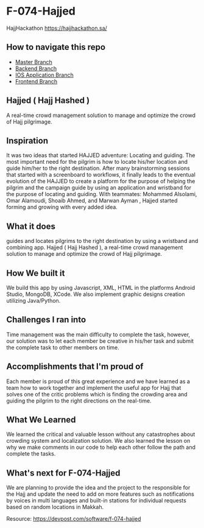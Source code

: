 # F-074-Hajjed
HajjHackathon
https://hajjhackathon.sa/ 

## How to navigate this repo
- [Master Branch](https://github.com/oalamoudi/F-074-Hajjed)
- [Backend Branch](https://github.com/oalamoudi/F-074-Hajjed/tree/backend)
- [IOS Application Branch](https://github.com/oalamoudi/F-074-Hajjed/tree/ios)
- [Frontend Branch](https://github.com/oalamoudi/F-074-Hajjed/tree/frontend)

## Hajjed ( Hajj Hashed )
A real-time crowd management solution to manage and optimize the crowd of Hajj pilgrimage.

## Inspiration
It was two ideas that started HAJJED adventure: Locating and guiding. The most important need for the pilgrim is how to locate his/her location and guide him/her to the right destination. After many brainstorming sessions that started with a screenboard to workflows, it finally leads to the eventual evolution of the HAJJED to create a platform for the purpose of helping the pilgrim and the campaign guide by using an application and wristband for the purpose of locating and guiding. With teammates: Mohammed Alsolami, Omar Alamoudi, Shoaib Ahmed, and Marwan Ayman , Hajjed started forming and growing with every added idea.

## What it does
guides and locates pilgrims to the right destination by using a wristband and combining app. Hajjed ( Hajj Hashed ), a real-time crowd management solution to manage and optimize the crowd of Hajj pilgrimage.

## How We built it
We build this app by using Javascript, XML, HTML in the platforms Android Studio, MongoDB, XCode. We also implement graphic designs creation utilizing Java/Python. 

## Challenges I ran into
Time management was the main difficulty to complete the task, however, our solution was to let each member be creative in his/her task and submit the complete task to other members on time.  

## Accomplishments that I'm proud of
Each member is proud of this great experience and we have learned as a team how to work together and implement the useful app for Hajj that solves one of the critic problems which is finding the crowding area and guiding the pilgrim to the right directions on the real-time.  

## What We Learned
We learned the critical and valuable lesson without any catastrophes about crowding system and localization solution. We also learned the lesson on why we make comments in our code to help each other follow the path and complete the tasks. 

## What's next for F-074-Hajjed
We are planning to provide the idea and the project to the responsible for the Hajj and update the need to add on more features such as notifications by voices in multi languages and built-in stations for individual requests based on random locations in Makkah.

Resource: 
https://devpost.com/software/f-074-hajjed

